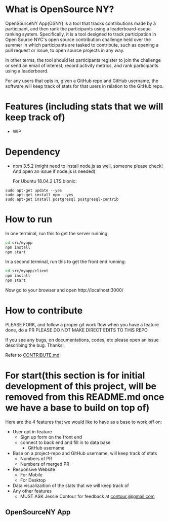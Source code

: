 # What is OpenSource NY?
  OpenSourceNY App(OSNY) is a tool that tracks contributions made by a participant, and then rank the participants using a leaderboard-esque ranking system. Specifically, it is a tool designed to track participation in Open Source NYC's open source contribution challenge held over the summer in which participants are tasked to contribute, such as opening a pull request or issue, to open source projects in any way.

  In other terms, the tool should let participants register to join the challenge or send an email of interest, record activity metrics, and rank participants using a leaderboard.


  For any users that opts in, given a GitHub repo and GitHub username, the software will keep track of stats for that users in relation to the GitHub repo.

# Features (including stats that we will keep track of)
  - WIP

# Dependency
* npm 3.5.2 (might need to install node.js as well, someone please check! And open an issue if node.js is needed)

  For Ubuntu 18.04.2 LTS bionic:
```shell
sudo apt-get update --yes
sudo apt-get install npm --yes
sudo apt-get install postgresql postgresql-contrib
```


# How to run
  In one terminal, run this to get the server running:
  ```bash
  cd src/myapp
  npm install   
  npm start
  ```
  In a second terminal, run this to get the front end running:
  ```bash
  cd src/myapp/client
  npm install
  npm start
  ```

  Now go to your browser and open http://localhost:3000/

# How to contribute
  PLEASE FORK, and follow a proper git work flow
  when you have a feature done, do a PR
  PLEASE DO NOT MAKE DIRECT EDITS TO THIS REPO

  If you see any bugs, on documentations, codes, etc please open an issue describing the bug. Thanks!

  Refer to [CONTRIBUTE.md](./CONTRIBUTE.md)


# For start(this section is for initial development of this project, will be removed from this README.md once we have a base to build on top of)
  Here are the 4 features that we would like to have as a base to work off on:

  * User opt in feature
    - Sign up form on the front end
    - connect to back end and fill in to data base
      - GitHub username
  * Base on a project-repo and GitHub username, will keep track of stats
    - Numbers of PR
    - Numbers of merged PR
  * Responsive Website
    - For Mobile
    - For Desktop
  * Data visualizaition of the stats that we will keep track of
  * Any other features
    - MUST ASK Jessie Contour for feedback at contour.j@gmail.com
<h2>OpenSourceNY App</h2>

